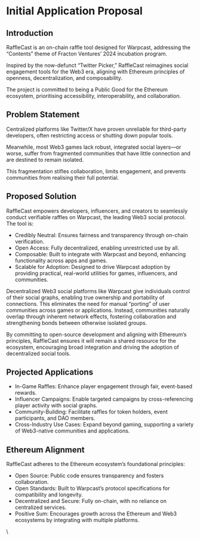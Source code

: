 # Initial Application Proposal

## Introduction

RaffleCast is an on-chain raffle tool designed for Warpcast, addressing the “Contents” theme of Fracton Ventures’ 2024 incubation program.

Inspired by the now-defunct “Twitter Picker,” RaffleCast reimagines social engagement tools for the Web3 era, aligning with Ethereum principles of openness, decentralization, and composability.

The project is committed to being a Public Good for the Ethereum ecosystem, prioritising accessibility, interoperability, and collaboration.

## Problem Statement

Centralized platforms like Twitter/X have proven unreliable for third-party developers, often restricting access or shutting down popular tools.

Meanwhile, most Web3 games lack robust, integrated social layers—or worse, suffer from fragmented communities that have little connection and are destined to remain isolated.

This fragmentation stifles collaboration, limits engagement, and prevents communities from realising their full potential.

## Proposed Solution

RaffleCast empowers developers, influencers, and creators to seamlessly conduct verifiable raffles on Warpcast, the leading Web3 social protocol. The tool is:

* Credibly Neutral: Ensures fairness and transparency through on-chain verification.
* Open Access: Fully decentralized, enabling unrestricted use by all.
* Composable: Built to integrate with Warpcast and beyond, enhancing functionality across apps and games.
* Scalable for Adoption: Designed to drive Warpcast adoption by providing practical, real-world utilities for games, influencers, and communities.

Decentralized Web3 social platforms like Warpcast give individuals control of their social graphs, enabling true ownership and portability of connections. This eliminates the need for manual “porting” of user communities across games or applications. Instead, communities naturally overlap through inherent network effects, fostering collaboration and strengthening bonds between otherwise isolated groups.

By committing to open-source development and aligning with Ethereum’s principles, RaffleCast ensures it will remain a shared resource for the ecosystem, encouraging broad integration and driving the adoption of decentralized social tools.

## Projected Applications

* In-Game Raffles: Enhance player engagement through fair, event-based rewards.
* Influencer Campaigns: Enable targeted campaigns by cross-referencing player activity with social graphs.
* Community-Building: Facilitate raffles for token holders, event participants, and DAO members.
* Cross-Industry Use Cases: Expand beyond gaming, supporting a variety of Web3-native communities and applications.

## Ethereum Alignment

RaffleCast adheres to the Ethereum ecosystem’s foundational principles:

* Open Source: Public code ensures transparency and fosters collaboration.
* Open Standards: Built to Warpcast’s protocol specifications for compatibility and longevity.
* Decentralized and Secure: Fully on-chain, with no reliance on centralized services.
* Positive Sum: Encourages growth across the Ethereum and Web3 ecosystems by integrating with multiple platforms.

\




